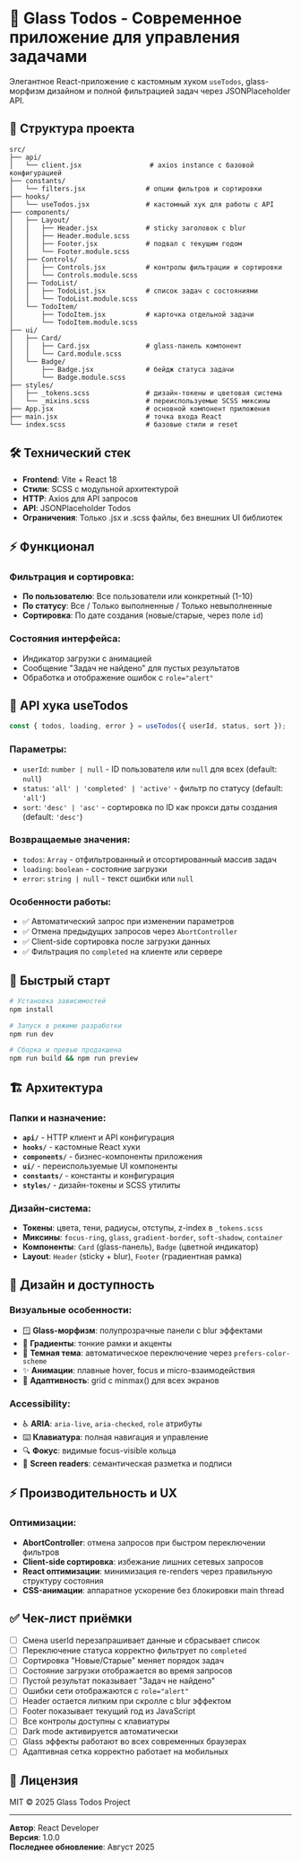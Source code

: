 # 🌟 Glass Todos - Современное приложение для управления задачами

Элегантное React-приложение с кастомным хуком `useTodos`, glass-морфизм дизайном и полной фильтрацией задач через JSONPlaceholder API.

## 📁 Структура проекта

```
src/
├── api/
│   └── client.jsx                 # axios instance с базовой конфигурацией
├── constants/
│   └── filters.jsx               # опции фильтров и сортировки
├── hooks/
│   └── useTodos.jsx              # кастомный хук для работы с API
├── components/
│   ├── Layout/
│   │   ├── Header.jsx            # sticky заголовок с blur
│   │   ├── Header.module.scss
│   │   ├── Footer.jsx            # подвал с текущим годом
│   │   └── Footer.module.scss
│   ├── Controls/
│   │   ├── Controls.jsx          # контролы фильтрации и сортировки
│   │   └── Controls.module.scss
│   ├── TodoList/
│   │   ├── TodoList.jsx          # список задач с состояниями
│   │   └── TodoList.module.scss
│   └── TodoItem/
│       ├── TodoItem.jsx          # карточка отдельной задачи
│       └── TodoItem.module.scss
├── ui/
│   ├── Card/
│   │   ├── Card.jsx              # glass-панель компонент
│   │   └── Card.module.scss
│   └── Badge/
│       ├── Badge.jsx             # бейдж статуса задачи
│       └── Badge.module.scss
├── styles/
│   ├── _tokens.scss              # дизайн-токены и цветовая система
│   └── _mixins.scss              # переиспользуемые SCSS миксины
├── App.jsx                       # основной компонент приложения
├── main.jsx                      # точка входа React
└── index.scss                    # базовые стили и reset
```

## 🛠 Технический стек

- **Frontend**: Vite + React 18
- **Стили**: SCSS с модульной архитектурой
- **HTTP**: Axios для API запросов
- **API**: JSONPlaceholder Todos
- **Ограничения**: Только .jsx и .scss файлы, без внешних UI библиотек

## ⚡ Функционал

### Фильтрация и сортировка:
- **По пользователю**: Все пользователи или конкретный (1-10)
- **По статусу**: Все / Только выполненные / Только невыполненные
- **Сортировка**: По дате создания (новые/старые, через поле `id`)

### Состояния интерфейса:
- Индикатор загрузки с анимацией
- Сообщение "Задач не найдено" для пустых результатов
- Обработка и отображение ошибок с `role="alert"`

## 📖 API хука useTodos

```javascript
const { todos, loading, error } = useTodos({ userId, status, sort });
```

### Параметры:
- `userId`: `number | null` - ID пользователя или `null` для всех (default: `null`)
- `status`: `'all' | 'completed' | 'active'` - фильтр по статусу (default: `'all'`)
- `sort`: `'desc' | 'asc'` - сортировка по ID как прокси даты создания (default: `'desc'`)

### Возвращаемые значения:
- `todos`: `Array` - отфильтрованный и отсортированный массив задач
- `loading`: `boolean` - состояние загрузки
- `error`: `string | null` - текст ошибки или `null`

### Особенности работы:
- ✅ Автоматический запрос при изменении параметров
- ✅ Отмена предыдущих запросов через `AbortController`
- ✅ Client-side сортировка после загрузки данных
- ✅ Фильтрация по `completed` на клиенте или сервере

## 🚀 Быстрый старт

```bash
# Установка зависимостей
npm install

# Запуск в режиме разработки
npm run dev

# Сборка и превью продакшена
npm run build && npm run preview
```

## 🏗 Архитектура

### Папки и назначение:
- **`api/`** - HTTP клиент и API конфигурация
- **`hooks/`** - кастомные React хуки
- **`components/`** - бизнес-компоненты приложения
- **`ui/`** - переиспользуемые UI компоненты
- **`constants/`** - константы и конфигурация
- **`styles/`** - дизайн-токены и SCSS утилиты

### Дизайн-система:
- **Токены**: цвета, тени, радиусы, отступы, z-index в `_tokens.scss`
- **Миксины**: `focus-ring`, `glass`, `gradient-border`, `soft-shadow`, `container`
- **Компоненты**: `Card` (glass-панель), `Badge` (цветной индикатор)
- **Layout**: `Header` (sticky + blur), `Footer` (градиентная рамка)

## 🎨 Дизайн и доступность

### Визуальные особенности:
- 🪟 **Glass-морфизм**: полупрозрачные панели с blur эффектами
- 🌈 **Градиенты**: тонкие рамки и акценты
- 🌙 **Темная тема**: автоматическое переключение через `prefers-color-scheme`
- ✨ **Анимации**: плавные hover, focus и micro-взаимодействия
- 📱 **Адаптивность**: grid с minmax() для всех экранов

### Accessibility:
- ♿ **ARIA**: `aria-live`, `aria-checked`, `role` атрибуты
- ⌨️ **Клавиатура**: полная навигация и управление
- 🔍 **Фокус**: видимые focus-visible кольца
- 📢 **Screen readers**: семантическая разметка и подписи

## ⚡ Производительность и UX

### Оптимизации:
- **AbortController**: отмена запросов при быстром переключении фильтров
- **Client-side сортировка**: избежание лишних сетевых запросов
- **React оптимизации**: минимизация re-renders через правильную структуру состояния
- **CSS-анимации**: аппаратное ускорение без блокировки main thread

## ✅ Чек-лист приёмки

- [ ] Смена userId перезапрашивает данные и сбрасывает список
- [ ] Переключение статуса корректно фильтрует по `completed`
- [ ] Сортировка "Новые/Старые" меняет порядок задач
- [ ] Состояние загрузки отображается во время запросов
- [ ] Пустой результат показывает "Задач не найдено"
- [ ] Ошибки сети отображаются с `role="alert"`
- [ ] Header остается липким при скролле с blur эффектом
- [ ] Footer показывает текущий год из JavaScript
- [ ] Все контролы доступны с клавиатуры
- [ ] Dark mode активируется автоматически
- [ ] Glass эффекты работают во всех современных браузерах
- [ ] Адаптивная сетка корректно работает на мобильных

## 📄 Лицензия

MIT © 2025 Glass Todos Project

---

**Автор**: React Developer  
**Версия**: 1.0.0  
**Последнее обновление**: Август 2025



